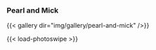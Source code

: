 ---
---
<h3 class="subtitle">Pearl and Mick</h3>
{{< gallery dir="img/gallery/pearl-and-mick" />}}

{{< load-photoswipe >}}
